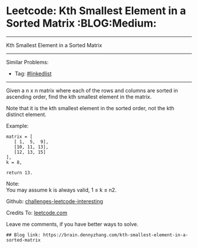 # Leetcode: Kth Smallest Element in a Sorted Matrix     :BLOG:Medium:


---

Kth Smallest Element in a Sorted Matrix  

---

Similar Problems:  
-   Tag: [#linkedlist](https://brain.dennyzhang.com/tag/linkedlist)

---

Given a n x n matrix where each of the rows and columns are sorted in ascending order, find the kth smallest element in the matrix.  

Note that it is the kth smallest element in the sorted order, not the kth distinct element.  

Example:  

    matrix = [
       [ 1,  5,  9],
       [10, 11, 13],
       [12, 13, 15]
    ],
    k = 8,
    
    return 13.

Note:  
You may assume k is always valid, 1 ≤ k ≤ n2.  

Github: [challenges-leetcode-interesting](https://github.com/DennyZhang/challenges-leetcode-interesting/tree/master/kth-smallest-element-in-a-sorted-matrix)  

Credits To: [leetcode.com](https://leetcode.com/problems/kth-smallest-element-in-a-sorted-matrix/description/)  

Leave me comments, if you have better ways to solve.  

    ## Blog link: https://brain.dennyzhang.com/kth-smallest-element-in-a-sorted-matrix